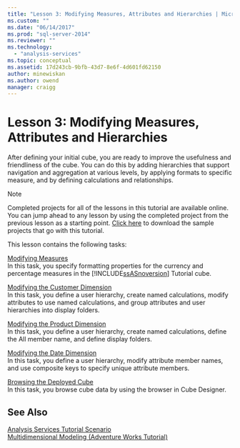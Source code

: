 ```yaml
---
title: "Lesson 3: Modifying Measures, Attributes and Hierarchies | Microsoft Docs"
ms.custom: ""
ms.date: "06/14/2017"
ms.prod: "sql-server-2014"
ms.reviewer: ""
ms.technology: 
  - "analysis-services"
ms.topic: conceptual
ms.assetid: 17d243cb-9bfb-43d7-8e6f-4d601fd62150
author: minewiskan
ms.author: owend
manager: craigg
---
```

# Lesson 3: Modifying Measures, Attributes and Hierarchies
  After defining your initial cube, you are ready to improve the usefulness and friendliness of the cube. You can do this by adding hierarchies that support navigation and aggregation at various levels, by applying formats to specific measure, and by defining calculations and relationships.  
  
> [!NOTE]  
>  Completed projects for all of the lessons in this tutorial are available online. You can jump ahead to any lesson by using the completed project from the previous lesson as a starting point. [Click here](https://go.microsoft.com/fwlink/?LinkID=221866) to download the sample projects that go with this tutorial.  
  
 This lesson contains the following tasks:  
  
 [Modifying Measures](lesson-3-1-modifying-measures.md)  
 In this task, you specify formatting properties for the currency and percentage measures in the [!INCLUDE[ssASnoversion](../includes/ssasnoversion-md.md)] Tutorial cube.  
  
 [Modifying the Customer Dimension](lesson-3-2-modifying-the-customer-dimension.md)  
 In this task, you define a user hierarchy, create named calculations, modify attributes to use named calculations, and group attributes and user hierarchies into display folders.  
  
 [Modifying the Product Dimension](lesson-3-3-modifying-the-product-dimension.md)  
 In this task, you define a user hierarchy, create named calculations, define the All member name, and define display folders.  
  
 [Modifying the Date Dimension](lesson-3-4-modifying-the-date-dimension.md)  
 In this task, you define a user hierarchy, modify attribute member names, and use composite keys to specify unique attribute members.  
  
 [Browsing the Deployed Cube](lesson-3-5-browsing-the-deployed-cube.md)  
 In this task, you browse cube data by using the browser in Cube Designer.  
  
## See Also  
 [Analysis Services Tutorial Scenario](analysis-services-tutorial-scenario.md)   
 [Multidimensional Modeling &#40;Adventure Works Tutorial&#41;](multidimensional-modeling-adventure-works-tutorial.md)  
  
  
